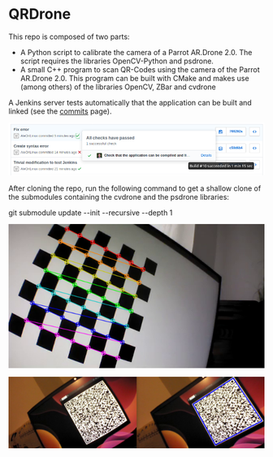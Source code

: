 # QRDrone

This repo is composed of two parts:
* A Python script to calibrate the camera of a Parrot AR.Drone 2.0. The script requires the libraries OpenCV-Python and psdrone.
* A small C++ program to scan QR-Codes using the camera of the Parrot AR.Drone 2.0. This program can be built with CMake and makes use (among others) of the libraries OpenCV, ZBar and cvdrone 

A Jenkins server tests automatically that the application can be built and linked (see the [commits](https://github.com/alebruno/QRDrone/commits/master) page).

![Demo of the Jenkins Server](./demo_Jenkins.png)

After cloning the repo, run the following command to get a shallow clone of the submodules containing the cvdrone and the psdrone libraries:

git submodule update  --init --recursive --depth 1

![Calibration](./chessboard.png)

![QR-Code](./QRCode.png)



